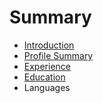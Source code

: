 # Summary

* [Introduction](README.md)
* [Profile Summary](profile_summary.md)
* [Experience](experience.md)
* [Education](education.md)
* Languages

